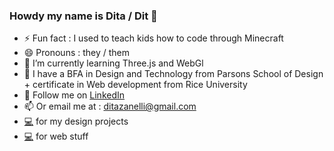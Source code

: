 ### Howdy my name is Dita / Dit 👋

- ⚡ Fun fact : I used to teach kids how to code through Minecraft
- 😄 Pronouns : they / them
- 🌱 I’m currently learning Three.js and WebGl
- 🔭 I have a BFA in Design and Technology from Parsons School of Design + certificate in Web development from Rice University
- 📱 Follow me on [LinkedIn](www.linkedin.com/in/dita-zanelli)
- 📫 Or email me at : ditazanelli@gmail.com
- [💻](https://ditzit.com) for my design projects 
- [💻](https://ditazan.github.io/webdev_portfolio/) for web stuff

